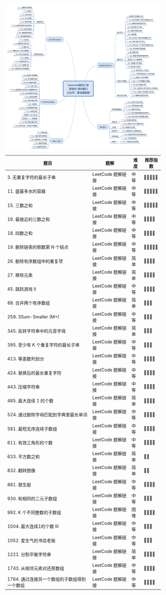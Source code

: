 
![20211031001410](https://raw.githubusercontent.com/corykingsf/hack-interview-handbook/main/image/20211031001410.png)

| 题目 | 题解 | 难度 | 推荐指数 |
| --- | --- | --- | --- |
| 3. 无重复字符的最长子串  | LeetCode 题解链接 | 中等 | 🤩🤩🤩🤩🤩 |
| 11. 盛最多水的容器  | LeetCode 题解链接 | 中等 | 🤩🤩🤩🤩🤩 |
| 15. 三数之和 | LeetCode 题解链接 | 中等 | 🤩🤩🤩🤩🤩 |
| 16. 最接近的三数之和 | LeetCode 题解链接 | 中等 | 🤩🤩🤩🤩 |
| 18. 四数之和 | LeetCode 题解链接 | 中等 | 🤩🤩🤩🤩 |
| 19. 删除链表的倒数第 N 个结点 | LeetCode 题解链接 | 中等 | 🤩🤩🤩🤩🤩 |
| 26. 删除有序数组中的重复项 | LeetCode 题解链接 | 简单 | 🤩🤩🤩🤩 |
| 27. 移除元素 | LeetCode 题解链接 | 简单 | 🤩🤩🤩🤩 |
| 45. 跳跃游戏 II | LeetCode 题解链接 | 中等 | 🤩🤩🤩🤩 |
| 88. 合并两个有序数组 | LeetCode 题解链接 | 简单 | 🤩🤩🤩 |
| 259. 3Sum-Smaller (M+) | LeetCode 题解链接 | 中等 | 🤩🤩🤩 |
| 345. 反转字符串中的元音字母 | LeetCode 题解链接 | 简单 | 🤩🤩🤩 |
| 395. 至少有 K 个重复字符的最长子串 | LeetCode 题解链接 | 中等 | 🤩🤩🤩 |
| 413. 等差数列划分 | LeetCode 题解链接 | 中等 | 🤩🤩🤩🤩 |
| 424. 替换后的最长重复字符 | LeetCode 题解链接 | 中等 | 🤩🤩🤩🤩 |
| 443. 压缩字符串 | LeetCode 题解链接 | 中等 | 🤩🤩🤩🤩 |
| 485. 最大连续 1 的个数 | LeetCode 题解链接 | 简单 | 🤩🤩🤩🤩 |
| 524. 通过删除字母匹配到字典里最长单词 | LeetCode 题解链接 | 中等 | 🤩🤩🤩🤩 |
| 581. 最短无序连续子数组 | LeetCode 题解链接 | 中等 | 🤩🤩🤩🤩 |
| 611. 有效三角形的个数 | LeetCode 题解链接 | 中等 | 🤩🤩🤩🤩 |
| 633. 平方数之和 | LeetCode 题解链接 | 简单 | 🤩🤩 |
| 832. 翻转图像 | LeetCode 题解链接 | 简单 | 🤩🤩 |
| 881. 救生艇 | LeetCode 题解链接 | 中等 | 🤩🤩🤩🤩 |
| 930. 和相同的二元子数组 | LeetCode 题解链接 | 中等 | 🤩🤩🤩 |
| 992. K 个不同整数的子数组 | LeetCode 题解链接 | 困难 | 🤩🤩🤩🤩 |
| 1004. 最大连续1的个数 III | LeetCode 题解链接 | 中等 | 🤩🤩🤩 |
| 1052. 爱生气的书店老板 | LeetCode 题解链接 | 中等 | 🤩🤩🤩 |
| 1221. 分割平衡字符串 | LeetCode 题解链接 | 简单 | 🤩🤩🤩🤩 |
| 1743. 从相邻元素对还原数组 | LeetCode 题解链接 | 中等 | 🤩🤩🤩🤩 |
| 1764. 通过连接另一个数组的子数组得到一个数组 | LeetCode 题解链接 | 中等 | 🤩🤩🤩🤩 |
